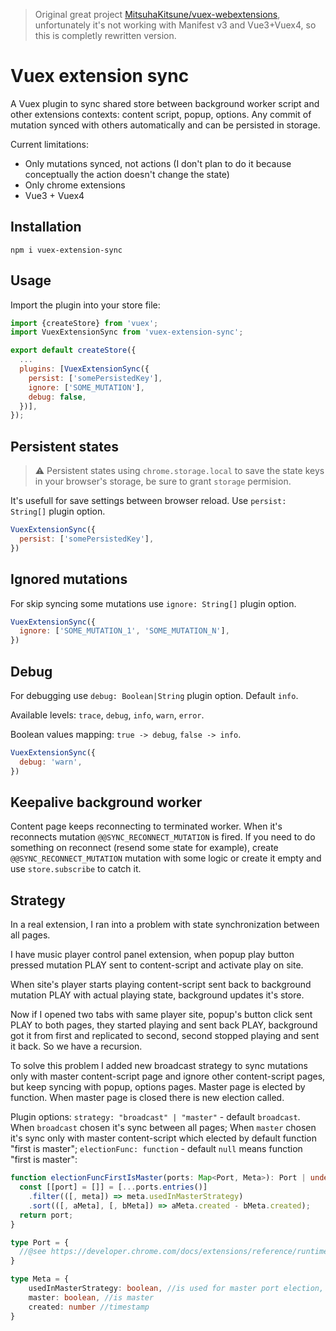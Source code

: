 > Original great project [MitsuhaKitsune/vuex-webextensions](https://github.com/MitsuhaKitsune/vuex-webextensions), unfortunately it's not working with Manifest v3 and Vue3+Vuex4, so this is completly rewritten version.

# Vuex extension sync

A Vuex plugin to sync shared store between background worker script and other extensions contexts: content script, popup, options. Any commit of mutation synced with others automatically and can be persisted in storage.

Current limitations:
* Only mutations synced, not actions (I don't plan to do it because conceptually the action doesn't change the state)
* Only chrome extensions
* Vue3 + Vuex4

## Installation

`npm i vuex-extension-sync`

## Usage

Import the plugin into your store file:

```javascript
import {createStore} from 'vuex';
import VuexExtensionSync from 'vuex-extension-sync';

export default createStore({
  ...
  plugins: [VuexExtensionSync({
    persist: ['somePersistedKey'],
    ignore: ['SOME_MUTATION'],
    debug: false,
  })],
});
```

## Persistent states

> ⚠ Persistent states using `chrome.storage.local` to save the state keys in your browser's storage, be sure to grant `storage` permision.

It's usefull for save settings between browser reload. Use `persist: String[]` plugin option.

```javascript
VuexExtensionSync({
  persist: ['somePersistedKey'],
})
```

## Ignored mutations 

For skip syncing some mutations use `ignore: String[]` plugin option. 

```javascript
VuexExtensionSync({
  ignore: ['SOME_MUTATION_1', 'SOME_MUTATION_N'],
})
```

## Debug 

For debugging use `debug: Boolean|String` plugin option. Default `info`.

Available levels: `trace`, `debug`, `info`, `warn`, `error`.

Boolean values mapping: `true -> debug`, `false -> info`.  

```javascript
VuexExtensionSync({
  debug: 'warn',
})
```

## Keepalive background worker

Content page keeps reconnecting to terminated worker. When it's reconnects mutation `@@SYNC_RECONNECT_MUTATION` is fired. If you need to do something on reconnect (resend some state for example), create `@@SYNC_RECONNECT_MUTATION` mutation with some logic or create it empty and use `store.subscribe` to catch it.

## Strategy

In a real extension, I ran into a problem with state synchronization between all pages.

I have music player control panel extension, when popup play button pressed mutation PLAY sent to content-script and activate play on site.

When site's player starts playing content-script sent back to background mutation PLAY with actual playing state, background updates it's store.

Now if I opened two tabs with same player site, popup's button click sent PLAY to both pages, they started playing and sent back PLAY, background got it from first and replicated to second, second stopped playing and sent it back. So we have a recursion.

To solve this problem I added new broadcast strategy to sync mutations only with master content-script page and ignore other content-script pages, but keep syncing with popup, options pages. Master page is elected by function. When master page is closed there is new election called.

Plugin options:
`strategy: "broadcast" | "master"` - default `broadcast`.
When `broadcast` chosen it's sync between all pages;
When `master` chosen it's sync only with master content-script which elected by default function "first is master";
`electionFunc: function` - default `null` means function "first is master":

```typescript
function electionFuncFirstIsMaster(ports: Map<Port, Meta>): Port | undefined {
  const [[port] = []] = [...ports.entries()]
    .filter(([, meta]) => meta.usedInMasterStrategy)
    .sort(([, aMeta], [, bMeta]) => aMeta.created - bMeta.created);
  return port;
}

type Port = {
  //@see https://developer.chrome.com/docs/extensions/reference/runtime/#type-Port
}

type Meta = {
    usedInMasterStrategy: boolean, //is used for master port election, cs pages only 
    master: boolean, //is master
    created: number //timestamp
}
```
